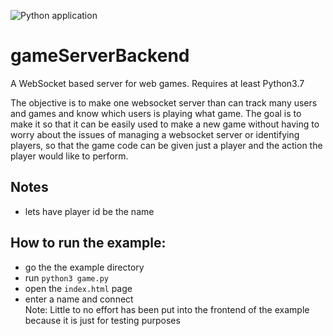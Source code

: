 ![Python application](https://github.com/hydrogen602/gameServerBackend/workflows/Python%20application/badge.svg)
# gameServerBackend
A WebSocket based server for web games. Requires at least Python3.7

The objective is to make one websocket server than can track many users and games and know which users is playing what game. 
The goal is to make it so that it can be easily used to make a new game without having to worry about the issues of managing a
websocket server or identifying players, so that the game code can be given just a player and the action the player would like to perform.



## Notes
- lets have player id be the name

## How to run the example:
- go the the example directory
- run `python3 game.py`
- open the `index.html` page
- enter a name and connect  
Note: Little to no effort has been put into the frontend of the example because it is just for testing purposes
